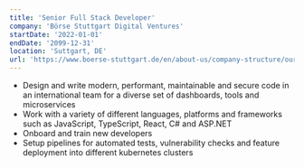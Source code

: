 ```yaml
---
title: 'Senior Full Stack Developer'
company: 'Börse Stuttgart Digital Ventures'
startDate: '2022-01-01'
endDate: '2099-12-31'
location: 'Suttgart, DE'
url: 'https://www.boerse-stuttgart.de/en/about-us/company-structure/our-companies/boerse-stuttgart-digital-ventures/'
---
```


- Design and write modern, performant, maintainable and secure code in an international team for a diverse set of dashboards, tools and microservices
- Work with a variety of different languages, platforms and frameworks such as JavaScript, TypeScript, React, C# and ASP.NET
- Onboard and train new developers
- Setup pipelines for automated tests, vulnerability checks and feature deployment into different kubernetes clusters
